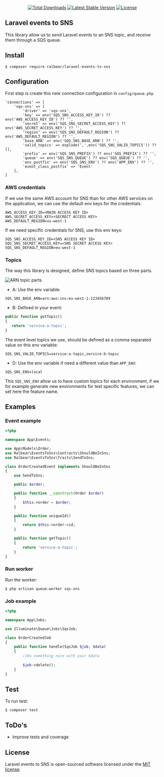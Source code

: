 <p align="center">
<a href="https://packagist.org/packages/ralbear/laravel-events-to-sns"><img src="https://img.shields.io/packagist/dt/ralbear/laravel-events-to-sns" alt="Total Downloads"></a>
<a href="https://packagist.org/packages/ralbear/laravel-events-to-sns"><img src="https://img.shields.io/packagist/v/ralbear/laravel-events-to-sns" alt="Latest Stable Version"></a>
<a href="https://packagist.org/packages/ralbear/laravel-events-to-sns"><img src="https://img.shields.io/packagist/l/ralbear/laravel-events-to-sns" alt="License"></a>
</p>

## Laravel events to SNS

This library allow us to send Laravel events to an SNS topic, and receive them through a SQS queue.

## Install

```shell script
$ composer require ralbear/laravel-events-to-sns
```
## Configuration

First step is create this new connection configuration in `config/queue.php`

```
'connections' => [
    'sqs-sns' => [
        'driver' => 'sqs-sns',
        'key' => env('SQS_SNS_ACCESS_KEY_ID') ?? env('AWS_ACCESS_KEY_ID') ?? '',
        'secret' => env('SQS_SNS_SECRET_ACCESS_KEY') ?? env('AWS_SECRET_ACCESS_KEY') ?? '',
        'region' => env('SQS_SNS_DEFAULT_REGION') ?? env('AWS_DEFAULT_REGION') ?? '',
        'base_ARN' => env('SQS_SNS_BASE_ARN') ?? '',
        'valid_topics' => explode(',',env('SQS_SNS_VALID_TOPICS')) ?? [],
        'prefix' => env('SQS_SNS_PREFIX') ?? env('SQS_PREFIX') ?? '',
        'queue' => env('SQS_SNS_QUEUE') ?? env('SQS_QUEUE') ?? '',
        'env_postfix' => env('SQS_SNS_ENV') ?? env('APP_ENV') ?? '',
        'event_class_postfix' => 'Event'
    ],
]
```

### AWS credentials

If we use the same AWS account for SNS than for other AWS services on the application, we can use the default env keys for the credentials.

```
AWS_ACCESS_KEY_ID=<MAIN ACCESS KEY ID>
AWS_SECRET_ACCESS_KEY=<SECRECT ACCESS KEY>
AWS_DEFAULT_REGION=us-west-1
```
If we need specific credentials for SNS, use this env keys:

```
SQS_SNS_ACCESS_KEY_ID=<SNS ACCESS KEY ID>
SQS_SNS_SECRET_ACCESS_KEY=<SNS SECRET ACCESS KEY>
SQS_SNS_DEFAULT_REGION=eu-west-1
```

### Topics

The way this library is designed, define SNS topics based on three parts.

![ARN topic parts](https://raw.githubusercontent.com/ralbear/laravel-events-to-sns/docs/media/arn_topic_parts.png)
 
 - A: Use the env variable:
```
SQS_SNS_BASE_ARN=arn:aws:sns:eu-west-1:123456789
```
 - B: Defined in your event:
 ```PHP
public function getTopic()
{
    return 'service-a-topic';
}
```
The event level topics we use, should be defined as a comma separated value on this env variable:
```
SQS_SNS_VALID_TOPICS=service-a-topic,service-b-topic
```

 - D: Use the env variable if need a different value than `APP_ENV`:
 ```
SQS_SNS_ENV=local
```
This `SQS_SNS_ENV` allow us to have custom topics for each environment, if we for example generate new environments for test specific features, we can set here the feature name.

## Examples

### Event example

```PHP
<?php

namespace App\Events;

use App\Models\Order;
use Ralbear\EventsToSns\Contracts\ShouldBeInSns;
use Ralbear\EventsToSns\Traits\SendToSns;

class OrderCreatedEvent implements ShouldBeInSns
{
    use SendToSns;

    public $order;

    public function __construct(Order $order)
    {
        $this->order = $order;
    }

    public function uniqueId()
    {
        return $this->order->id;
    }

    public function getTopic()
    {
        return 'service-a-topic';
    }
}
```

### Run worker

Run the worker:

```
$ php artisan queue:worker sqs-sns
```

### Job example

```PHP
<?php

namespace App\Jobs;

use Illuminate\Queue\Jobs\SqsJob;

class OrderCreatedJob
{
    public function handle(SqsJob $job, $data)
    {
        //Do something nice with your $data
        
        $job->delete();
    }
}
```

## Test

To run test:
```
$ composer test
```

## ToDo's
- Improve tests and coverage

## License

Laravel events to SNS is open-sourced software licensed under the [MIT license](https://opensource.org/licenses/MIT).
